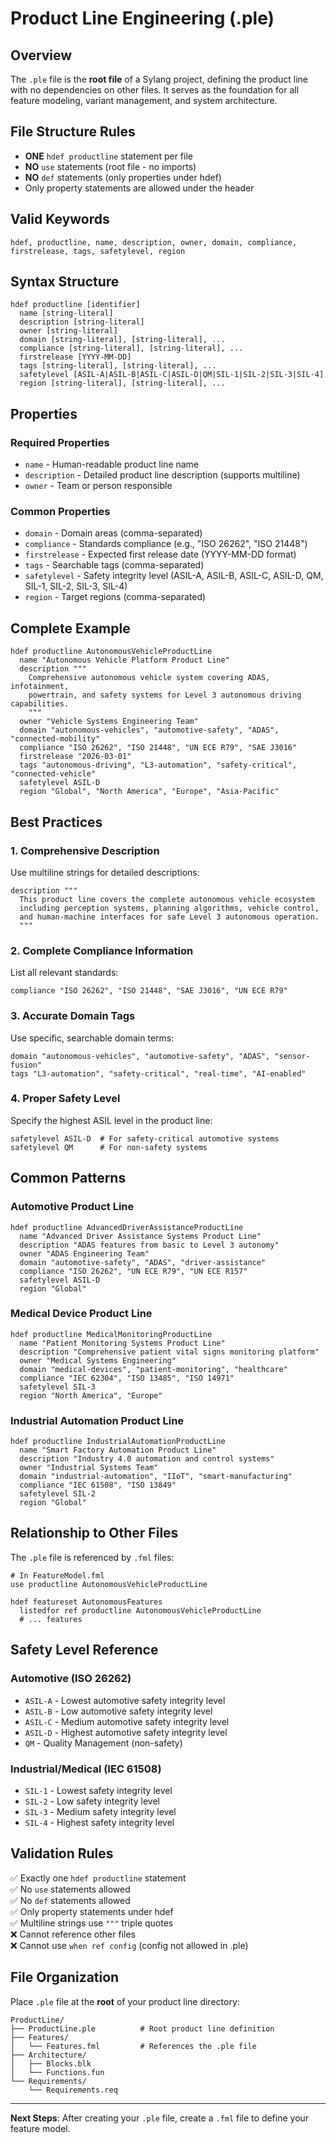 # Product Line Engineering (.ple)

## Overview
The `.ple` file is the **root file** of a Sylang project, defining the product line with no dependencies on other files. It serves as the foundation for all feature modeling, variant management, and system architecture.

## File Structure Rules
- **ONE** `hdef productline` statement per file
- **NO** `use` statements (root file - no imports)
- **NO** `def` statements (only properties under hdef)
- Only property statements are allowed under the header

## Valid Keywords
```
hdef, productline, name, description, owner, domain, compliance, 
firstrelease, tags, safetylevel, region
```

## Syntax Structure
```
hdef productline [identifier]
  name [string-literal]
  description [string-literal]
  owner [string-literal]
  domain [string-literal], [string-literal], ...
  compliance [string-literal], [string-literal], ...
  firstrelease [YYYY-MM-DD]
  tags [string-literal], [string-literal], ...
  safetylevel [ASIL-A|ASIL-B|ASIL-C|ASIL-D|QM|SIL-1|SIL-2|SIL-3|SIL-4]
  region [string-literal], [string-literal], ...
```

## Properties

### Required Properties
- `name` - Human-readable product line name
- `description` - Detailed product line description (supports multiline)
- `owner` - Team or person responsible

### Common Properties
- `domain` - Domain areas (comma-separated)
- `compliance` - Standards compliance (e.g., "ISO 26262", "ISO 21448")
- `firstrelease` - Expected first release date (YYYY-MM-DD format)
- `tags` - Searchable tags (comma-separated)
- `safetylevel` - Safety integrity level (ASIL-A, ASIL-B, ASIL-C, ASIL-D, QM, SIL-1, SIL-2, SIL-3, SIL-4)
- `region` - Target regions (comma-separated)

## Complete Example

```sylang
hdef productline AutonomousVehicleProductLine
  name "Autonomous Vehicle Platform Product Line"
  description """
    Comprehensive autonomous vehicle system covering ADAS, infotainment, 
    powertrain, and safety systems for Level 3 autonomous driving capabilities.
    """
  owner "Vehicle Systems Engineering Team"
  domain "autonomous-vehicles", "automotive-safety", "ADAS", "connected-mobility"
  compliance "ISO 26262", "ISO 21448", "UN ECE R79", "SAE J3016"
  firstrelease "2026-03-01"
  tags "autonomous-driving", "L3-automation", "safety-critical", "connected-vehicle"
  safetylevel ASIL-D
  region "Global", "North America", "Europe", "Asia-Pacific"
```

## Best Practices

### 1. Comprehensive Description
Use multiline strings for detailed descriptions:
```sylang
description """
  This product line covers the complete autonomous vehicle ecosystem
  including perception systems, planning algorithms, vehicle control,
  and human-machine interfaces for safe Level 3 autonomous operation.
  """
```

### 2. Complete Compliance Information
List all relevant standards:
```sylang
compliance "ISO 26262", "ISO 21448", "SAE J3016", "UN ECE R79"
```

### 3. Accurate Domain Tags
Use specific, searchable domain terms:
```sylang
domain "autonomous-vehicles", "automotive-safety", "ADAS", "sensor-fusion"
tags "L3-automation", "safety-critical", "real-time", "AI-enabled"
```

### 4. Proper Safety Level
Specify the highest ASIL level in the product line:
```sylang
safetylevel ASIL-D  # For safety-critical automotive systems
safetylevel QM      # For non-safety systems
```

## Common Patterns

### Automotive Product Line
```sylang
hdef productline AdvancedDriverAssistanceProductLine
  name "Advanced Driver Assistance Systems Product Line"
  description "ADAS features from basic to Level 3 autonomy"
  owner "ADAS Engineering Team"
  domain "automotive-safety", "ADAS", "driver-assistance"
  compliance "ISO 26262", "UN ECE R79", "UN ECE R157"
  safetylevel ASIL-D
  region "Global"
```

### Medical Device Product Line
```sylang
hdef productline MedicalMonitoringProductLine
  name "Patient Monitoring Systems Product Line"
  description "Comprehensive patient vital signs monitoring platform"
  owner "Medical Systems Engineering"
  domain "medical-devices", "patient-monitoring", "healthcare"
  compliance "IEC 62304", "ISO 13485", "ISO 14971"
  safetylevel SIL-3
  region "North America", "Europe"
```

### Industrial Automation Product Line
```sylang
hdef productline IndustrialAutomationProductLine
  name "Smart Factory Automation Product Line"
  description "Industry 4.0 automation and control systems"
  owner "Industrial Systems Team"
  domain "industrial-automation", "IIoT", "smart-manufacturing"
  compliance "IEC 61508", "ISO 13849"
  safetylevel SIL-2
  region "Global"
```

## Relationship to Other Files
The `.ple` file is referenced by `.fml` files:
```sylang
# In FeatureModel.fml
use productline AutonomousVehicleProductLine

hdef featureset AutonomousFeatures
  listedfor ref productline AutonomousVehicleProductLine
  # ... features
```

## Safety Level Reference

### Automotive (ISO 26262)
- `ASIL-A` - Lowest automotive safety integrity level
- `ASIL-B` - Low automotive safety integrity level
- `ASIL-C` - Medium automotive safety integrity level
- `ASIL-D` - Highest automotive safety integrity level
- `QM` - Quality Management (non-safety)

### Industrial/Medical (IEC 61508)
- `SIL-1` - Lowest safety integrity level
- `SIL-2` - Low safety integrity level
- `SIL-3` - Medium safety integrity level
- `SIL-4` - Highest safety integrity level

## Validation Rules
✅ Exactly one `hdef productline` statement  
✅ No `use` statements allowed  
✅ No `def` statements allowed  
✅ Only property statements under hdef  
✅ Multiline strings use `"""` triple quotes  
❌ Cannot reference other files  
❌ Cannot use `when ref config` (config not allowed in .ple)

## File Organization
Place `.ple` file at the **root** of your product line directory:
```
ProductLine/
├── ProductLine.ple          # Root product line definition
├── Features/
│   └── Features.fml         # References the .ple file
├── Architecture/
│   ├── Blocks.blk
│   └── Functions.fun
└── Requirements/
    └── Requirements.req
```

---

**Next Steps**: After creating your `.ple` file, create a `.fml` file to define your feature model.

